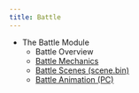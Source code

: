 ```yaml
---
title: Battle
---
```


- The Battle Module
  - Battle Overview
  - [Battle Mechanics](Battle/Battle_Mechanics.md)
  - [Battle Scenes (scene.bin)](Battle/Battle_Scenes.md)
  - [Battle Animation (PC)](Battle/Battle_Animation_(PC).md)
